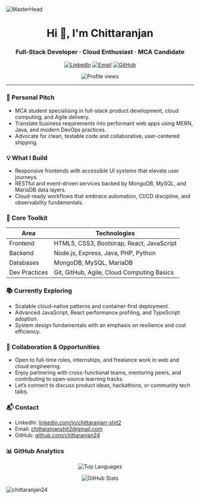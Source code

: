 ![MasterHead](https://camo.githubusercontent.com/1f034ebfc52e5fdcc097e7b3c6c9100e1fd606f5a99af8ea35f1d3a936bbfdfa/687474703a2f2f7777772e7072616d756b686469676974616c2e636f6d2f77702d636f6e74656e742f75706c6f6164732f323031382f30372f4e65772d504e432d416e696d617465642d42616e6e6572732e676966)

<h1 align="center">Hi 👋, I'm Chittaranjan</h1>
<h3 align="center">Full-Stack Developer · Cloud Enthusiast · MCA Candidate</h3>

<p align="center">
	<a href="https://www.linkedin.com/in/chittaranjan-shit2" target="_blank"><img src="https://img.shields.io/badge/LinkedIn-Chittaranjan-blue?style=flat-square" alt="LinkedIn" /></a>
	<a href="mailto:chittaranjanshit2@gmail.com"><img src="https://img.shields.io/badge/Email-chittaranjanshit2%40gmail.com-red?style=flat-square" alt="Email" /></a>
	<a href="https://github.com/chittaranjan24" target="_blank"><img src="https://img.shields.io/badge/GitHub-chittaranjan24-181717?style=flat-square" alt="GitHub" /></a>
</p>

<p align="center">
	<img src="https://komarev.com/ghpvc/?username=chittaranjan24&label=Profile%20views&color=0e75b6&style=flat" alt="Profile views" />
</p>

---

### 🚀 Personal Pitch
- MCA student specialising in full-stack product development, cloud computing, and Agile delivery.
- Translate business requirements into performant web apps using MERN, Java, and modern DevOps practices.
- Advocate for clean, testable code and collaborative, user-centered shipping.

### 💡 What I Build
- Responsive frontends with accessible UI systems that elevate user journeys.
- RESTful and event-driven services backed by MongoDB, MySQL, and MariaDB data layers.
- Cloud-ready workflows that embrace automation, CI/CD discipline, and observability fundamentals.

### 🧰 Core Toolkit
| Area | Technologies |
| --- | --- |
| Frontend | HTML5, CSS3, Bootstrap, React, JavaScript |
| Backend | Node.js, Express, Java, PHP, Python |
| Databases | MongoDB, MySQL, MariaDB |
| Dev Practices | Git, GitHub, Agile, Cloud Computing Basics |

### 📚 Currently Exploring
- Scalable cloud-native patterns and container-first deployment.
- Advanced JavaScript, React performance profiling, and TypeScript adoption.
- System design fundamentals with an emphasis on resilience and cost efficiency.

### 🤝 Collaboration & Opportunities
- Open to full-time roles, internships, and freelance work in web and cloud engineering.
- Enjoy partnering with cross-functional teams, mentoring peers, and contributing to open-source learning tracks.
- Let’s connect to discuss product ideas, hackathons, or community tech talks.

### 📬 Contact
- LinkedIn: [linkedin.com/in/chittaranjan-shit2](https://www.linkedin.com/in/chittaranjan-shit2)
- Email: [chittaranjanshit2@gmail.com](mailto:chittaranjanshit2@gmail.com)
- GitHub: [github.com/chittaranjan24](https://github.com/chittaranjan24)

### 📊 GitHub Analytics
<p align="center">
	<img src="https://github-readme-stats.vercel.app/api/top-langs?username=chittaranjan24&show_icons=true&locale=en&layout=compact" alt="Top Languages" />
</p>

<p align="center">
	<img src="https://github-readme-stats.vercel.app/api?username=chittaranjan24&show_icons=true&locale=en" alt="GitHub Stats" />
</p>

<p><img align="center" src="https://github-readme-streak-stats.herokuapp.com/?user=chittaranjan24&" alt="chittaranjan24" /></p>
